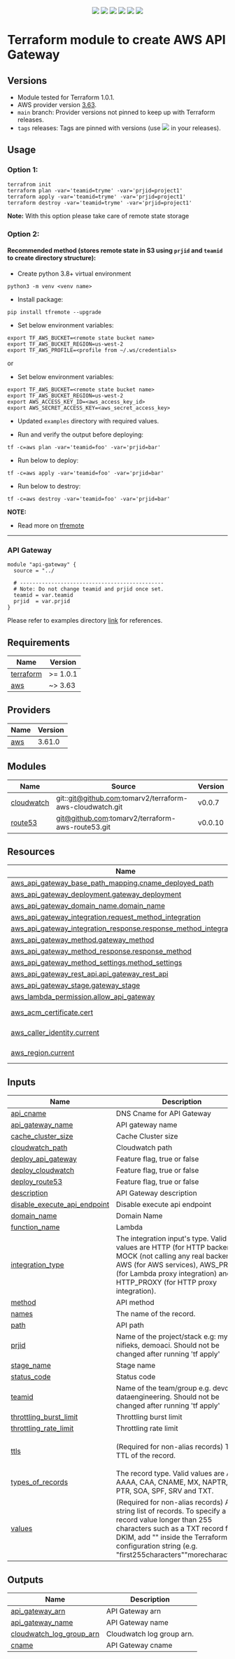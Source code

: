 <p align="center">
    <a href="https://github.com/tomarv2/terraform-aws-api-gateway/actions/workflows/pre-commit.yml" alt="Pre Commit">
        <img src="https://github.com/tomarv2/terraform-aws-api-gateway/actions/workflows/pre-commit.yml/badge.svg?branch=main" /></a>
    <a href="https://www.apache.org/licenses/LICENSE-2.0" alt="license">
        <img src="https://img.shields.io/github/license/tomarv2/terraform-aws-api-gateway" /></a>
    <a href="https://github.com/tomarv2/terraform-aws-api-gateway/tags" alt="GitHub tag">
        <img src="https://img.shields.io/github/v/tag/tomarv2/terraform-aws-api-gateway" /></a>
    <a href="https://github.com/tomarv2/terraform-aws-api-gateway/pulse" alt="Activity">
        <img src="https://img.shields.io/github/commit-activity/m/tomarv2/terraform-aws-api-gateway" /></a>
    <a href="https://stackoverflow.com/users/6679867/tomarv2" alt="Stack Exchange reputation">
        <img src="https://img.shields.io/stackexchange/stackoverflow/r/6679867"></a>
    <a href="https://twitter.com/intent/follow?screen_name=varuntomar2019" alt="follow on Twitter">
        <img src="https://img.shields.io/twitter/follow/varuntomar2019?style=social&logo=twitter"></a>
</p>

# Terraform module to create AWS API Gateway

## Versions

- Module tested for Terraform 1.0.1.
- AWS provider version [3.63](https://registry.terraform.io/providers/hashicorp/aws/latest).
- `main` branch: Provider versions not pinned to keep up with Terraform releases.
- `tags` releases: Tags are pinned with versions (use <a href="https://github.com/tomarv2/terraform-aws-api-gateway/tags" alt="GitHub tag">
        <img src="https://img.shields.io/github/v/tag/tomarv2/terraform-aws-api-gateway" /></a> in your releases).

## Usage

### Option 1:

```
terrafrom init
terraform plan -var='teamid=tryme' -var='prjid=project1'
terraform apply -var='teamid=tryme' -var='prjid=project1'
terraform destroy -var='teamid=tryme' -var='prjid=project1'
```
**Note:** With this option please take care of remote state storage

### Option 2:

#### Recommended method (stores remote state in S3 using `prjid` and `teamid` to create directory structure):

- Create python 3.8+ virtual environment
```
python3 -m venv <venv name>
```

- Install package:
```
pip install tfremote --upgrade
```

- Set below environment variables:
```
export TF_AWS_BUCKET=<remote state bucket name>
export TF_AWS_BUCKET_REGION=us-west-2
export TF_AWS_PROFILE=<profile from ~/.ws/credentials>
```

or

- Set below environment variables:
```
export TF_AWS_BUCKET=<remote state bucket name>
export TF_AWS_BUCKET_REGION=us-west-2
export AWS_ACCESS_KEY_ID=<aws_access_key_id>
export AWS_SECRET_ACCESS_KEY=<aws_secret_access_key>
```

- Updated `examples` directory with required values.

- Run and verify the output before deploying:
```
tf -c=aws plan -var='teamid=foo' -var='prjid=bar'
```

- Run below to deploy:
```
tf -c=aws apply -var='teamid=foo' -var='prjid=bar'
```

- Run below to destroy:
```
tf -c=aws destroy -var='teamid=foo' -var='prjid=bar'
```

**NOTE:**

- Read more on [tfremote](https://github.com/tomarv2/tfremote)
---

### API Gateway
```
module "api-gateway" {
  source = "../

  # ----------------------------------------------
  # Note: Do not change teamid and prjid once set.
  teamid = var.teamid
  prjid  = var.prjid
}
```

Please refer to examples directory [link](examples) for references.

## Requirements

| Name | Version |
|------|---------|
| <a name="requirement_terraform"></a> [terraform](#requirement\_terraform) | >= 1.0.1 |
| <a name="requirement_aws"></a> [aws](#requirement\_aws) | ~> 3.63 |

## Providers

| Name | Version |
|------|---------|
| <a name="provider_aws"></a> [aws](#provider\_aws) | 3.61.0 |

## Modules

| Name | Source | Version |
|------|--------|---------|
| <a name="module_cloudwatch"></a> [cloudwatch](#module\_cloudwatch) | git::git@github.com:tomarv2/terraform-aws-cloudwatch.git | v0.0.7 |
| <a name="module_route53"></a> [route53](#module\_route53) | git@github.com:tomarv2/terraform-aws-route53.git | v0.0.10 |

## Resources

| Name | Type |
|------|------|
| [aws_api_gateway_base_path_mapping.cname_deployed_path](https://registry.terraform.io/providers/hashicorp/aws/latest/docs/resources/api_gateway_base_path_mapping) | resource |
| [aws_api_gateway_deployment.gateway_deployment](https://registry.terraform.io/providers/hashicorp/aws/latest/docs/resources/api_gateway_deployment) | resource |
| [aws_api_gateway_domain_name.domain_name](https://registry.terraform.io/providers/hashicorp/aws/latest/docs/resources/api_gateway_domain_name) | resource |
| [aws_api_gateway_integration.request_method_integration](https://registry.terraform.io/providers/hashicorp/aws/latest/docs/resources/api_gateway_integration) | resource |
| [aws_api_gateway_integration_response.response_method_integration](https://registry.terraform.io/providers/hashicorp/aws/latest/docs/resources/api_gateway_integration_response) | resource |
| [aws_api_gateway_method.gateway_method](https://registry.terraform.io/providers/hashicorp/aws/latest/docs/resources/api_gateway_method) | resource |
| [aws_api_gateway_method_response.response_method](https://registry.terraform.io/providers/hashicorp/aws/latest/docs/resources/api_gateway_method_response) | resource |
| [aws_api_gateway_method_settings.method_settings](https://registry.terraform.io/providers/hashicorp/aws/latest/docs/resources/api_gateway_method_settings) | resource |
| [aws_api_gateway_rest_api.api_gateway_rest_api](https://registry.terraform.io/providers/hashicorp/aws/latest/docs/resources/api_gateway_rest_api) | resource |
| [aws_api_gateway_stage.gateway_stage](https://registry.terraform.io/providers/hashicorp/aws/latest/docs/resources/api_gateway_stage) | resource |
| [aws_lambda_permission.allow_api_gateway](https://registry.terraform.io/providers/hashicorp/aws/latest/docs/resources/lambda_permission) | resource |
| [aws_acm_certificate.cert](https://registry.terraform.io/providers/hashicorp/aws/latest/docs/data-sources/acm_certificate) | data source |
| [aws_caller_identity.current](https://registry.terraform.io/providers/hashicorp/aws/latest/docs/data-sources/caller_identity) | data source |
| [aws_region.current](https://registry.terraform.io/providers/hashicorp/aws/latest/docs/data-sources/region) | data source |

## Inputs

| Name | Description | Type | Default | Required |
|------|-------------|------|---------|:--------:|
| <a name="input_api_cname"></a> [api\_cname](#input\_api\_cname) | DNS Cname for API Gateway | `string` | n/a | yes |
| <a name="input_api_gateway_name"></a> [api\_gateway\_name](#input\_api\_gateway\_name) | API gateway name | `string` | `null` | no |
| <a name="input_cache_cluster_size"></a> [cache\_cluster\_size](#input\_cache\_cluster\_size) | Cache Cluster size | `string` | `"0.5"` | no |
| <a name="input_cloudwatch_path"></a> [cloudwatch\_path](#input\_cloudwatch\_path) | Cloudwatch path | `string` | `null` | no |
| <a name="input_deploy_api_gateway"></a> [deploy\_api\_gateway](#input\_deploy\_api\_gateway) | Feature flag, true or false | `bool` | `true` | no |
| <a name="input_deploy_cloudwatch"></a> [deploy\_cloudwatch](#input\_deploy\_cloudwatch) | Feature flag, true or false | `bool` | `true` | no |
| <a name="input_deploy_route53"></a> [deploy\_route53](#input\_deploy\_route53) | Feature flag, true or false | `bool` | `true` | no |
| <a name="input_description"></a> [description](#input\_description) | API Gateway description | `string` | `null` | no |
| <a name="input_disable_execute_api_endpoint"></a> [disable\_execute\_api\_endpoint](#input\_disable\_execute\_api\_endpoint) | Disable execute api endpoint | `string` | `false` | no |
| <a name="input_domain_name"></a> [domain\_name](#input\_domain\_name) | Domain Name | `string` | n/a | yes |
| <a name="input_function_name"></a> [function\_name](#input\_function\_name) | Lambda | `string` | n/a | yes |
| <a name="input_integration_type"></a> [integration\_type](#input\_integration\_type) | The integration input's type. Valid values are HTTP (for HTTP backends), MOCK (not calling any real backend), AWS (for AWS services), AWS\_PROXY (for Lambda proxy integration) and HTTP\_PROXY (for HTTP proxy integration). | `string` | `"AWS_PROXY"` | no |
| <a name="input_method"></a> [method](#input\_method) | API method | `string` | `"POST"` | no |
| <a name="input_names"></a> [names](#input\_names) | The name of the record. | `list(any)` | n/a | yes |
| <a name="input_path"></a> [path](#input\_path) | API path | `string` | `"/"` | no |
| <a name="input_prjid"></a> [prjid](#input\_prjid) | Name of the project/stack e.g: mystack, nifieks, demoaci. Should not be changed after running 'tf apply' | `string` | n/a | yes |
| <a name="input_stage_name"></a> [stage\_name](#input\_stage\_name) | Stage name | `string` | `null` | no |
| <a name="input_status_code"></a> [status\_code](#input\_status\_code) | Status code | `string` | `"200"` | no |
| <a name="input_teamid"></a> [teamid](#input\_teamid) | Name of the team/group e.g. devops, dataengineering. Should not be changed after running 'tf apply' | `string` | n/a | yes |
| <a name="input_throttling_burst_limit"></a> [throttling\_burst\_limit](#input\_throttling\_burst\_limit) | Throttling burst limit | `string` | `"50"` | no |
| <a name="input_throttling_rate_limit"></a> [throttling\_rate\_limit](#input\_throttling\_rate\_limit) | Throttling rate limit | `string` | `"100"` | no |
| <a name="input_ttls"></a> [ttls](#input\_ttls) | (Required for non-alias records) The TTL of the record. | `list(any)` | <pre>[<br>  "3600"<br>]</pre> | no |
| <a name="input_types_of_records"></a> [types\_of\_records](#input\_types\_of\_records) | The record type. Valid values are A, AAAA, CAA, CNAME, MX, NAPTR, NS, PTR, SOA, SPF, SRV and TXT. | `list(any)` | n/a | yes |
| <a name="input_values"></a> [values](#input\_values) | (Required for non-alias records) A string list of records. To specify a single record value longer than 255 characters such as a TXT record for DKIM, add "" inside the Terraform configuration string (e.g. "first255characters""morecharacters"). | `list(any)` | `null` | no |

## Outputs

| Name | Description |
|------|-------------|
| <a name="output_api_gateway_arn"></a> [api\_gateway\_arn](#output\_api\_gateway\_arn) | API Gateway arn |
| <a name="output_api_gateway_name"></a> [api\_gateway\_name](#output\_api\_gateway\_name) | API Gateway name |
| <a name="output_cloudwatch_log_group_arn"></a> [cloudwatch\_log\_group\_arn](#output\_cloudwatch\_log\_group\_arn) | Cloudwatch log group arn. |
| <a name="output_cname"></a> [cname](#output\_cname) | API Gateway cname |
